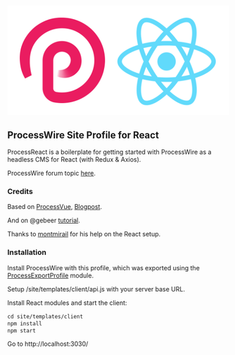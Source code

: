 ![ProcessReact](./processreact.png)

## ProcessWire Site Profile for React

ProcessReact is a boilerplate for getting started with ProcessWire as a headless CMS for React (with Redux & Axios).

ProcessWire forum topic [here](https://processwire.com/talk/topic/19077-react-boilerplate/).

### Credits

Based on [ProcessVue](https://github.com/microcipcip/processvue), [Blogpost](https://processwire.com/talk/topic/15790-vue-20-boilerplate-for-processwire-30/).

And on @gebeer [tutorial](https://processwire.com/talk/topic/11806-tutorial-building-a-simple-rest-api-in-processwire/).

Thanks to [montmirail](https://github.com/montmirail) for his help on the React setup.

### Installation

Install ProcessWire with this profile, which was exported using the [ProcessExportProfile](https://modules.processwire.com/modules/process-export-profile/) module.

Setup /site/templates/client/api.js with your server base URL.

Install React modules and start the client:

```
cd site/templates/client
npm install
npm start
```

Go to http://localhost:3030/
